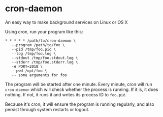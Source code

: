 # cron-daemon

An easy way to make background services on Linux or OS X

Using cron, run your program like this:

    * * * * * /path/to/cron-daemon \
       --program /path/to/foo \
       --pid /tmp/foo.pid \
       --log /tmp/foo.log \
       --stdout /tmp/foo.stdout.log \
       --stderr /tmp/foo.stderr.log \
       -e PORT=2018 \
       --pwd /opt/foo \
       -- some arguments for foo

The program will be started after one minute. Every minute, cron will
run `cron-daemon` which will check whether the process is running. If
it is, it does nothing. If not, it runs it and writes its process ID
to `foo.pid`.

Because it's cron, it will ensure the program is running regularly,
and also persist through system restarts or logout.
